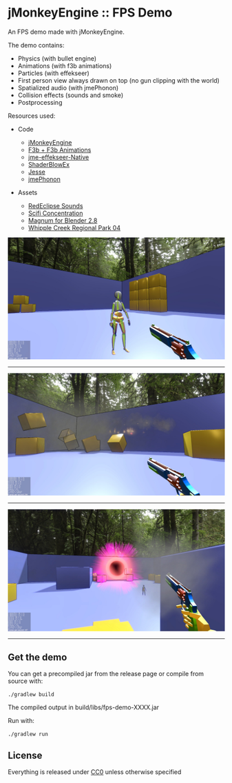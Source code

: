 
jMonkeyEngine :: FPS Demo
===
An FPS demo made with jMonkeyEngine.

The demo contains:
- Physics (with bullet engine)
- Animations (with f3b animations)
- Particles (with effekseer)
- First person view always drawn on top (no gun clipping with the world)
- Spatialized audio (with jmePhonon)
- Collision effects (sounds and smoke)
- Postprocessing


Resources used:

- Code
    - [jMonkeyEngine](https://jmonkeyengine.org/)
    - [F3b + F3b Animations](https://github.com/riccardobl/f3b)
    - [jme-effekseer-Native](https://github.com/riccardobl/jme-effekseerNative)
    - [ShaderBlowEx](https://jmonkeystore.com/471f0c67-7911-48c4-84e8-d1f523555400)
    - [Jesse](https://jmonkeystore.com/de9aa155-7285-4a13-aedf-f6ea364aab3b)
    - [jmePhonon](https://github.com/jmePhonon/jmePhonon)

- Assets
    - [RedEclipse Sounds](https://opengameart.org/content/red-eclipse-sounds)
    - [Scifi Concentration](https://opengameart.org/content/scifi-concentration)
    - [Magnum for Blender 2.8](https://www.blendswap.com/blend/23122)
    - [Whipple Creek Regional Park 04](https://hdrihaven.com/hdri/?h=whipple_creek_regional_park_04)


![Screenshot](media/img1.jpg)

------

![Screenshot](media/img2.jpg)

------

![Screenshot](media/img3.jpg)

------


## Get the demo

You can get a precompiled jar from the release page or compile from source with:

```console
./gradlew build
```

The compiled output in build/libs/fps-demo-XXXX.jar

Run with:

```console
./gradlew run
```

## License
Everything is released under [CC0](https://creativecommons.org/share-your-work/public-domain/cc0/) unless otherwise specified
